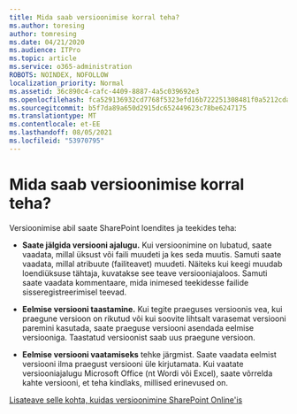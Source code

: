 ```yaml
---
title: Mida saab versioonimise korral teha?
ms.author: toresing
author: tomresing
ms.date: 04/21/2020
ms.audience: ITPro
ms.topic: article
ms.service: o365-administration
ROBOTS: NOINDEX, NOFOLLOW
localization_priority: Normal
ms.assetid: 36c890c4-cafc-4409-8887-4a5c039692e3
ms.openlocfilehash: fca529136932cd7768f5323efd16b722251308481f0a5212cda5ac5e7dc591d1
ms.sourcegitcommit: b5f7da89a650d2915dc652449623c78be6247175
ms.translationtype: MT
ms.contentlocale: et-EE
ms.lasthandoff: 08/05/2021
ms.locfileid: "53970795"
---
```

# <a name="what-can-i-do-with-versioning"></a>Mida saab versioonimise korral teha?

Versioonimise abil saate SharePoint loendites ja teekides teha:
  
- **Saate jälgida versiooni ajalugu.** Kui versioonimine on lubatud, saate vaadata, millal üksust või faili muudeti ja kes seda muutis. Samuti saate vaadata, millal atribuute (failiteavet) muudeti. Näiteks kui keegi muudab loendiüksuse tähtaja, kuvatakse see teave versiooniajaloos. Samuti saate vaadata kommentaare, mida inimesed teekidesse failide sisseregistreerimisel teevad. 
    
- **Eelmise versiooni taastamine.** Kui tegite praeguses versioonis vea, kui praegune versioon on rikutud või kui soovite lihtsalt varasemat versiooni paremini kasutada, saate praeguse versiooni asendada eelmise versiooniga. Taastatud versioonist saab uus praegune versioon. 
    
- **Eelmise versiooni vaatamiseks** tehke järgmist. Saate vaadata eelmist versiooni ilma praegust versiooni üle kirjutamata. Kui vaatate versiooniajalugu Microsoft Office (nt Wordi või Excel), saate võrrelda kahte versiooni, et teha kindlaks, millised erinevused on. 
    
[Lisateave selle kohta, kuidas versioonimine SharePoint Online'is](https://go.microsoft.com/fwlink/?linkid=875710)
  

